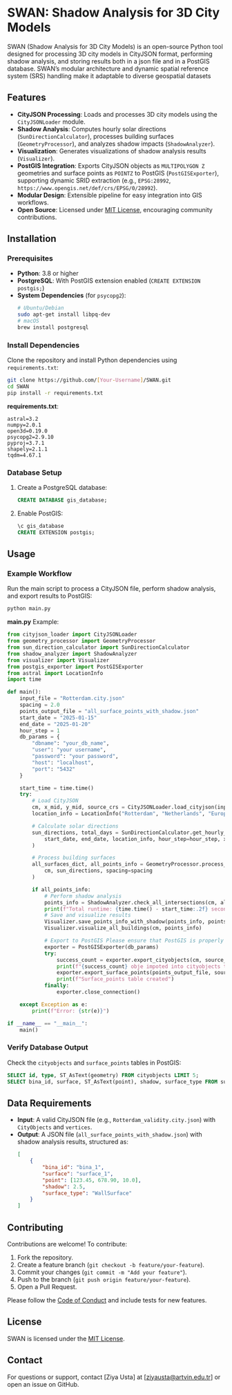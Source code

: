 # SWAN: Shadow Analysis for 3D City Models


SWAN (Shadow Analysis for 3D City Models) is an open-source Python tool designed for processing 3D city models in CityJSON format, performing shadow analysis, and storing results both in a json file and in a PostGIS database. SWAN’s modular architecture and dynamic spatial reference system (SRS) handling make it adaptable to diverse geospatial datasets


## Features

- **CityJSON Processing**: Loads and processes 3D city models using the `CityJSONLoader` module.
- **Shadow Analysis**: Computes hourly solar directions (`SunDirectionCalculator`), processes building surfaces (`GeometryProcessor`), and analyzes shadow impacts (`ShadowAnalyzer`).
- **Visualization**: Generates visualizations of shadow analysis results (`Visualizer`).
- **PostGIS Integration**: Exports CityJSON objects as `MULTIPOLYGON Z` geometries and surface points as `POINTZ` to PostGIS (`PostGISExporter`), supporting dynamic SRID extraction (e.g., `EPSG:28992`, `https://www.opengis.net/def/crs/EPSG/0/28992`).
- **Modular Design**: Extensible pipeline for easy integration into GIS workflows.
- **Open Source**: Licensed under [MIT License](#license), encouraging community contributions.

## Installation

### Prerequisites
- **Python**: 3.8 or higher
- **PostgreSQL**: With PostGIS extension enabled (`CREATE EXTENSION postgis;`)
- **System Dependencies** (for `psycopg2`):
  ```bash
  # Ubuntu/Debian
  sudo apt-get install libpq-dev
  # macOS
  brew install postgresql
  ```

### Install Dependencies
Clone the repository and install Python dependencies using `requirements.txt`:

```bash
git clone https://github.com/[Your-Username]/SWAN.git
cd SWAN
pip install -r requirements.txt
```

**requirements.txt**:
```
astral=3.2
numpy=2.0.1
open3d=0.19.0
psycopg2=2.9.10
pyproj=3.7.1
shapely=2.1.1
tqdm=4.67.1
```

### Database Setup
1. Create a PostgreSQL database:
   ```sql
   CREATE DATABASE gis_database;
   ```
2. Enable PostGIS:
   ```sql
   \c gis_database
   CREATE EXTENSION postgis;
   ```

## Usage

### Example Workflow
Run the main script to process a CityJSON file, perform shadow analysis, and export results to PostGIS:

```bash
python main.py
```

**main.py** Example:
```python
from cityjson_loader import CityJSONLoader
from geometry_processor import GeometryProcessor
from sun_direction_calculator import SunDirectionCalculator
from shadow_analyzer import ShadowAnalyzer
from visualizer import Visualizer
from postgis_exporter import PostGISExporter
from astral import LocationInfo
import time

def main():
    input_file = "Rotterdam.city.json"
    spacing = 2.0
    points_output_file = "all_surface_points_with_shadow.json"
    start_date = "2025-01-15"
    end_date = "2025-01-20"
    hour_step = 1
    db_params = {
        "dbname": "your_db_name",
        "user": "your username",
        "password": "your password",
        "host": "localhost",
        "port": "5432"
    }

    start_time = time.time()
    try:
        # Load CityJSON
        cm, x_mid, y_mid, source_crs = CityJSONLoader.load_cityjson(input_file)
        location_info = LocationInfo("Rotterdam", "Netherlands", "Europe/Amsterdam", 0, 0)

        # Calculate solar directions
        sun_directions, total_days = SunDirectionCalculator.get_hourly_sun_directions(
            start_date, end_date, location_info, hour_step=hour_step, x_mid=x_mid, y_mid=y_mid, source_crs=source_crs
        )

        # Process building surfaces
        all_surfaces_dict, all_points_info = GeometryProcessor.process_all_buildings_surfaces(
            cm, sun_directions, spacing=spacing
        )

        if all_points_info:
            # Perform shadow analysis
            points_info = ShadowAnalyzer.check_all_intersections(cm, all_points_info, sun_directions, total_days)
            print(f"Total runtime: {time.time() - start_time:.2f} seconds.")
            # Save and visualize results
            Visualizer.save_points_info_with_shadow(points_info, points_output_file)
            Visualizer.visualize_all_buildings(cm, points_info)

            # Export to PostGIS Please ensure that PostGIS is properly set up and the database parameters are correct. If you do not wish to export to PostGIS, you can comment out the following lines.
            exporter = PostGISExporter(db_params)
            try:
                success_count = exporter.export_cityobjects(cm, source_crs)
                print(f"{success_count} obje impoted into cityobjects table")
                exporter.export_surface_points(points_output_file, source_crs=source_crs)
                print(f"Surface_points table created")
            finally:
                exporter.close_connection()

    except Exception as e:
        print(f"Error: {str(e)}")

if __name__ == "__main__":
    main()
```

### Verify Database Output
Check the `cityobjects` and `surface_points` tables in PostGIS:
```sql
SELECT id, type, ST_AsText(geometry) FROM cityobjects LIMIT 5;
SELECT bina_id, surface, ST_AsText(point), shadow, surface_type FROM surface_points LIMIT 5;
```

## Data Requirements
- **Input**: A valid CityJSON file (e.g., `Rotterdam_validity.city.json`) with `CityObjects` and `vertices`.
- **Output**: A JSON file (`all_surface_points_with_shadow.json`) with shadow analysis results, structured as:
  ```json
  [
      {
          "bina_id": "bina_1",
          "surface": "surface_1",
          "point": [123.45, 678.90, 10.0],
          "shadow": 2.5,
          "surface_type": "WallSurface"
      }
  ]
  ```

## Contributing
Contributions are welcome! To contribute:
1. Fork the repository.
2. Create a feature branch (`git checkout -b feature/your-feature`).
3. Commit your changes (`git commit -m "Add your feature"`).
4. Push to the branch (`git push origin feature/your-feature`).
5. Open a Pull Request.

Please follow the [Code of Conduct](CODE_OF_CONDUCT.md) and include tests for new features.

## License
SWAN is licensed under the [MIT License](LICENSE).


## Contact
For questions or support, contact [Ziya Usta] at [ziyausta@artvin.edu.tr] or open an issue on GitHub.